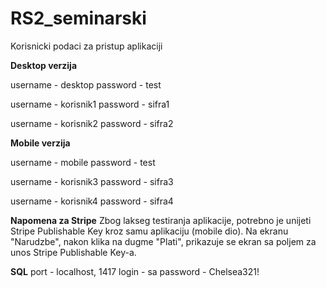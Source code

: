 # RS2_seminarski

Korisnicki podaci za pristup aplikaciji

**Desktop verzija**

username - desktop
password - test

username - korisnik1
password - sifra1

username - korisnik2
password - sifra2

**Mobile verzija**

username - mobile
password - test

username - korisnik3
password - sifra3

username - korisnik4
password - sifra4

**Napomena za Stripe**
Zbog lakseg testiranja aplikacije, potrebno je unijeti Stripe Publishable Key kroz samu aplikaciju (mobile dio).
Na ekranu "Narudzbe", nakon klika na dugme "Plati", prikazuje se ekran sa poljem za unos Stripe Publishable Key-a.

**SQL**
port - localhost, 1417
login - sa
password - Chelsea321!